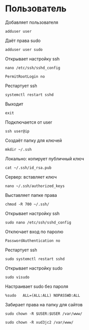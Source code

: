 # Пользователь

Добавляет пользователя

```
adduser user
```

Даёт права sudo

```
adduser user sudo
```

Открывает настройку ssh

```
nano /etc/ssh/sshd_config
```

```
PermitRootLogin no
```

Рестартует ssh

```
systemctl restart sshd
```

Выходит

```
exit
```

Подключается от user

```
ssh user@ip
```

Создаёт папку для ключей

```
mkdir ~/.ssh
```

Локально: копирует публичный ключ

```
cat ~/.ssh/id_rsa.pub
```

Сервер: вставляет ключ

```
nano ~/.ssh/authorized_keys
```

Выставляет папке права

```
chmod -R 700 ~/.ssh/
```

Открывает настройку ssh

```
sudo nano /etc/ssh/sshd_config
```

Отключает вход по паролю

```
PasswordAuthentication no
```

Рестартует ssh

```
sudo systemctl restart sshd
```

Открывает настройку sudo

```
sudo visudo
```

Настраивает sudo без пароля

```
%sudo   ALL=(ALL:ALL) NOPASSWD:ALL
```

Забирает права на папку для сайтов

```
sudo chown -R $USER:$USER /var/www/
```

```
sudo chown -R xud3jc2 /var/www/
```
